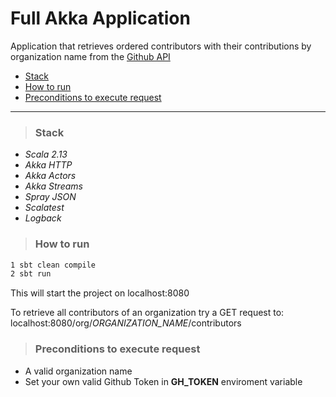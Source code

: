 # Full Akka Application
Application that retrieves ordered contributors with their contributions
by organization name from the [Github API](https://docs.github.com/en/rest)
* [Stack](#stack)
* [How to run](#how-to-run)
* [Preconditions to execute request](#preconditions-to-execute-request)

---

>### Stack
- _Scala 2.13_
- _Akka HTTP_
- _Akka Actors_
- _Akka Streams_
- _Spray JSON_
- _Scalatest_
- _Logback_

>### How to run
```bash
1 sbt clean compile
2 sbt run
```
This will start the project on localhost:8080

To retrieve all contributors of an organization try a GET request to:
localhost:8080/org/*ORGANIZATION_NAME*/contributors

>### Preconditions to execute request
- A valid organization name
- Set your own valid Github Token in **GH_TOKEN** enviroment variable